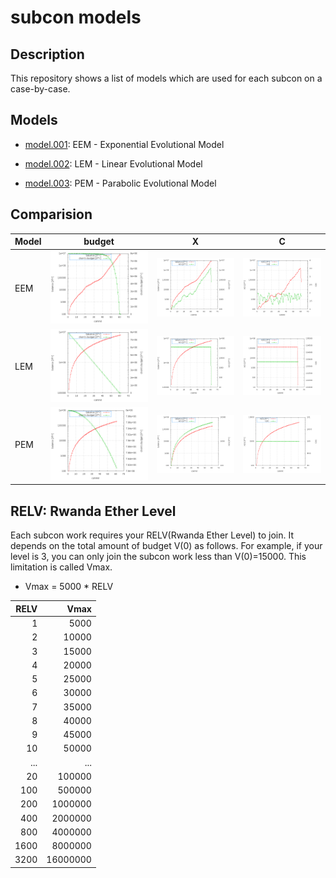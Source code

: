 # subcon models

## Description 

This repository shows a list of models which are used for each subcon on a case-by-case.

## Models

 * <a href="./model.001">model.001</a>: EEM - Exponential Evolutional Model

 * <a href="./model.002">model.002</a>: LEM - Linear Evolutional Model

 * <a href="./model.003">model.003</a>: PEM - Parabolic Evolutional Model

## Comparision

|Model|budget|X  |  C  |
|:---|:---:|:---:|:---:|
| EEM |<img src="./model.001/graph1.gif">|<img src="./model.001/graph2.gif">|<img src="./model.001/graph3.gif">|
| LEM |<img src="./model.002/graph1.gif">|<img src="./model.002/graph2.gif">|<img src="./model.002/graph3.gif">|
| PEM |<img src="./model.003/graph1.gif">|<img src="./model.003/graph2.gif">|<img src="./model.003/graph3.gif">|

## RELV: Rwanda Ether Level

Each subcon work requires your RELV(Rwanda Ether Level) to join.
It depends on the total amount of budget V(0) as follows.
For example, if your level is 3, you can only join the subcon work less than V(0)=15000.
This limitation is called Vmax.

* Vmax = 5000 * RELV

|RELV | Vmax |
|---:|---:|
| 1 |   5000  |
| 2 |   10000 |
| 3 |   15000 |
| 4 |   20000 |
| 5 |   25000 |
| 6 |   30000 |
| 7 |   35000 |
| 8 |   40000 |
| 9 |   45000 |
| 10 |   50000 |
|...|...|
| 20 |   100000 |
|100 |   500000 |
|200 |  1000000 |
|400 |  2000000 |
|800 |  4000000 |
|1600 | 8000000 |
|3200 |16000000 |

